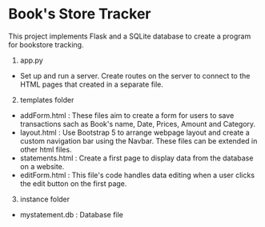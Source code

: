 # Book's Store Tracker

This project implements Flask and a SQLite database to create a program for bookstore tracking.

1. app.py 
- Set up and run a server. Create routes on the server to connect to the HTML pages that created in a separate file.
2. templates folder
- addForm.html : These files aim to create a form for users to save transactions sach as Book's name, Date, Prices, Amount and Category.
- layout.html : Use Bootstrap 5 to arrange webpage layout and create a custom navigation bar using the Navbar. These files can be extended in other html files.
- statements.html : Create a first page to display data from the database on a website.
- editForm.html : This file's code handles data editing when a user clicks the edit button on the first page.
3. instance folder
- mystatement.db : Database file



